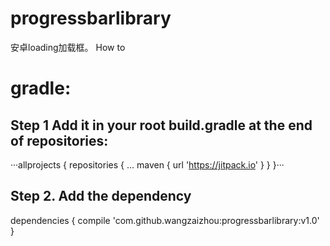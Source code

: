 # progressbarlibrary
安卓loading加载框。
How to

# gradle:
 ## Step 1 Add it in your root build.gradle at the end of repositories:
 
  ···allprojects {
		repositories {
			...
			maven { url 'https://jitpack.io' }
		}
	}···
 
 
  
 ## Step 2. Add the dependency
  
  dependencies {
	        compile 'com.github.wangzaizhou:progressbarlibrary:v1.0'
	}
